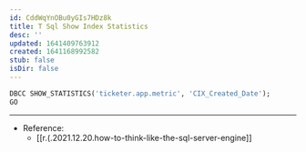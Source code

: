 ```yaml
---
id: CddWqYnOBu0yGIs7HDz8k
title: T Sql Show Index Statistics
desc: ''
updated: 1641409763912
created: 1641168992582
stub: false
isDir: false
---
```


```sql
DBCC SHOW_STATISTICS('ticketer.app.metric', 'CIX_Created_Date');
GO
```

---

- Reference:
  - [[r.(.2021.12.20.how-to-think-like-the-sql-server-engine]]

